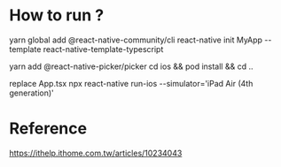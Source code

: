 # How to run ?

yarn global add @react-native-community/cli
react-native init MyApp --template react-native-template-typescript

yarn add @react-native-picker/picker
cd ios && pod install && cd ..


replace App.tsx
npx react-native run-ios --simulator='iPad Air (4th generation)'


# Reference

https://ithelp.ithome.com.tw/articles/10234043
